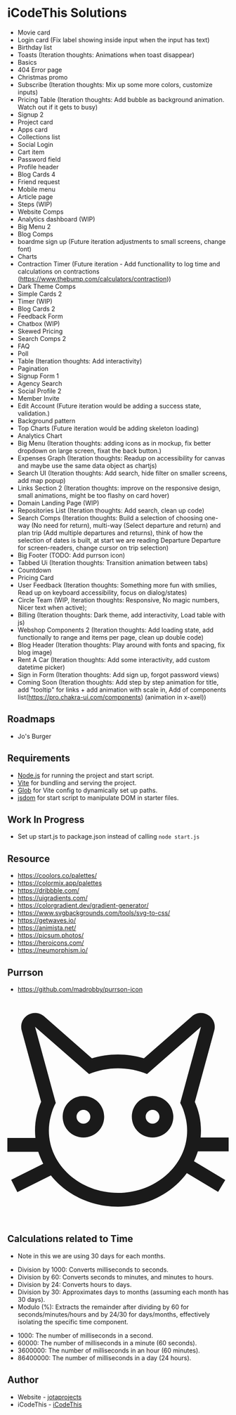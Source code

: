 # iCodeThis Solutions

- Movie card
- Login card (Fix label showing inside input when the input has text)
- Birthday list
- Toasts (Iteration thoughts: Animations when toast disappear)
- Basics
- 404 Error page
- Christmas promo
- Subscribe (Iteration thoughts: Mix up some more colors, customize inputs)
- Pricing Table (Iteration thoughts: Add bubble as background animation. Watch out if it gets to busy)
- Signup 2
- Project card
- Apps card
- Collections list
- Social Login
- Cart item
- Password field
- Profile header
- Blog Cards 4
- Friend request
- Mobile menu
- Article page
- Steps (WIP)
- Website Comps
- Analytics dashboard (WIP)
- Big Menu 2
- Blog Comps
- boardme sign up (Future iteration adjustments to small screens, change font)
- Charts
- Contraction Timer (Future iteration - Add functionallity to log time and calculations on contractions (https://www.thebump.com/calculators/contraction))
- Dark Theme Comps
- Simple Cards 2
- Timer (WIP)
- Blog Cards 2
- Feedback Form
- Chatbox (WIP)
- Skewed Pricing
- Search Comps 2
- FAQ
- Poll
- Table (Iteration thoughts: Add interactivity)
- Pagination
- Signup Form 1
- Agency Search
- Social Profile 2
- Member Invite
- Edit Account (Future iteration would be adding a success state, validation.)
- Background pattern
- Top Charts (Future iteration would be adding skeleton loading)
- Analytics Chart
- Big Menu (Iteration thoughts: adding icons as in mockup, fix better dropdown on large screen, fixat the back button.)
- Expenses Graph (Iteration thoughts: Readup on accessibility for canvas and maybe use the same data object as chartjs)
- Search UI (Iteration thoughts: Add search, hide filter on smaller screens, add map popup)
- Links Section 2 (Iteration thoughts: improve on the responsive design, small animations, might be too flashy on card hover)
- Domain Landing Page (WIP)
- Repositories List (Iteration thoughts: Add search, clean up code)
- Search Comps (Iteration thoughts: Build a selection of choosing one-way (No need for return), multi-way (Select departure and return) and plan trip (Add multiple departures and returns), think of how the selection of dates is built, at start we are reading Departure Departure for screen-readers, change cursor on trip selection)
- Big Footer (TODO: Add purrson icon)
- Tabbed Ui (Iteration thoughts: Transition animation between tabs)
- Countdown
- Pricing Card
- User Feedback (Iteration thoughts: Something more fun with smilies, Read up on keyboard accessibility, focus on dialog/states)
- Circle Team (WIP, Iteration thoughts: Responsive, No magic numbers, Nicer text when active);
- Billing (Iteration thoughts: Dark theme, add interactivity, Load table with js)
- Webshop Components 2 (Iteration thoughts: Add loading state, add functionally to range and items per page, clean up double code)
- Blog Header (Iteration thoughts: Play around with fonts and spacing, fix blog image)
- Rent A Car (Iteration thoughts: Add some interactivity, add custom datetime picker)
- Sign in Form (Iteration thoughts: Add sign up, forgot password views)
- Coming Soon (Iteration thoughts: Add step by step animation for title, add "tooltip" for links + add animation with scale in, Add of components list(https://pro.chakra-ui.com/components) (animation in x-axel))

## Roadmaps

- Jo's Burger

## Requirements

- [Node.js](https://nodejs.org/en) for running the project and start script.
- [Vite](https://vitejs.dev/) for bundling and serving the project.
- [Glob](https://github.com/isaacs/node-glob) for Vite config to dynamically set up paths.
- [jsdom](https://github.com/jsdom/jsdom) for start script to manipulate DOM in starter files.

## Work In Progress

- Set up start.js to package.json instead of calling `node start.js`

## Resource

- https://coolors.co/palettes/
- https://colormix.app/palettes
- https://dribbble.com/
- https://uigradients.com/
- https://colorgradient.dev/gradient-generator/
- https://www.svgbackgrounds.com/tools/svg-to-css/
- https://getwaves.io/
- https://animista.net/
- https://picsum.photos/
- https://heroicons.com/
- https://neumorphism.io/

## Purrson

- https://github.com/madrobby/purrson-icon

<svg
            version="1.1"
            xmlns="http://www.w3.org/2000/svg"
            xmlns:xlink="http://www.w3.org/1999/xlink"
            viewBox="0 0 512 512"
            fill="currentColor"
          >
<path
              id="XMLID_25_"
              d="M182.6,224.5c-2.2-0.3-4.4-0.5-6.6-0.5c-25,0-45.5,19.1-47.8,43.6c-0.1,1.5-0.2,2.9-0.2,4.4
	c0,26.5,21.5,48,48,48s48-21.5,48-48C224,247.7,206,227.7,182.6,224.5z M176,288c-8.8,0-16-7.2-16-16s7.2-16,16-16s16,7.2,16,16
	S184.8,288,176,288z"
            />
<path
              id="XMLID_28_"
              d="M512,352v-32h-64.8c0.5-5.3,0.8-10.6,0.8-16c0-23.5-5-45.9-14.2-66.4l45-165.1c3.7-13.6-1.9-28.1-13.9-35.5
	c-5.2-3.3-11.1-4.9-17-4.9c-7.6,0-15.1,2.7-21.1,7.9l-110.8,96.9c-18.9-5.7-39.2-8.8-60.2-8.8s-41.2,3.1-60.2,8.8L85.1,39.9
	C79.1,34.7,71.6,32,64,32c-5.9,0-11.7,1.6-17,4.9c-12,7.5-17.6,21.9-13.9,35.5l45,165.1C69,258.1,64,280.5,64,304
	c0,5.7,0.3,11.4,0.9,17H0v32h71.5c3,9.5,6.9,18.8,11.5,27.6L8.8,417.7l14.3,28.6l77.6-38.8C135.6,451.4,192.2,480,256,480
	c66.3,0,124.8-30.8,159.3-77.7l72.4,43.5l16.5-27.4l-72.4-43.5c3.5-7.4,6.5-15,9-22.8H512z M411.4,269.9c3,10.9,4.6,22.4,4.6,34.1
	c0,79.4-71.8,144-160,144S96,383.4,96,304c0-11.8,1.6-23.2,4.6-34.1c2.9-10.8,6-20.2,11.4-29.9l0,0l-10.9-40L64,64l98.6,86.2
	l26.4,23.1c10.3-4.3,21.2-7.6,32.5-9.9c11.1-2.2,22.7-3.4,34.6-3.4s23.4,1.2,34.6,3.4c11.3,2.3,22.2,5.6,32.5,9.9l26.4-23.1L448,64
	l-37.1,136L400,240l0,0C405.5,249.7,408.5,259.1,411.4,269.9z"
            />
<path
              id="XMLID_31_"
              d="M336,224c-2.3,0-4.5,0.2-6.6,0.5C306,227.7,288,247.7,288,272c0,26.5,21.5,48,48,48s48-21.5,48-48
	c0-1.5-0.1-3-0.2-4.4C381.5,243.1,361,224,336,224z M336,288c-8.8,0-16-7.2-16-16s7.2-16,16-16s16,7.2,16,16S344.8,288,336,288z"
            />
</svg>

## Calculations related to Time

- Note in this we are using 30 days for each months.

* Division by 1000: Converts milliseconds to seconds.
* Division by 60: Converts seconds to minutes, and minutes to hours.
* Division by 24: Converts hours to days.
* Division by 30: Approximates days to months (assuming each month has 30 days).
* Modulo (%): Extracts the remainder after dividing by 60 for seconds/minutes/hours and by 24/30 for days/months, effectively isolating the specific time component.

- 1000: The number of milliseconds in a second.
- 60000: The number of milliseconds in a minute (60 seconds).
- 3600000: The number of milliseconds in an hour (60 minutes).
- 86400000: The number of milliseconds in a day (24 hours).

## Author

- Website - [jotaprojects](https://jotaprojects.se)
- iCodeThis - [iCodeThis](https://icodethis.com)
